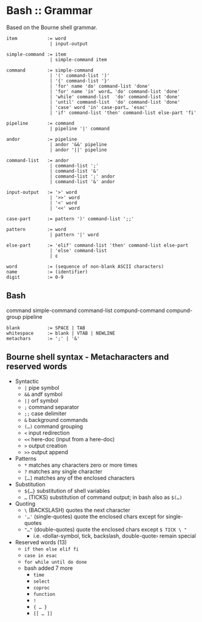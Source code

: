 # Bash :: Grammar

Based on the Bourne shell grammar.


```bnf
item           := word
                | input-output

simple-command := item
                | simple-command item

command        := simple-command
                | '(' command-list ')'
                | '{' command-list '}'
                | 'for' name 'do' command-list 'done'
                | 'for' name 'in' word… 'do' command-list 'done'
                | 'while' command-list  'do' command-list 'done'
                | 'until' command-list  'do' command-list 'done'
                | 'case' word 'in' case-part… 'esac'
                | 'if' command-list 'then' command-list else-part 'fi'

pipeline       := command
                | pipeline '|' command

andor          := pipeline
                | andor '&&' pipeline
                | andor '||' pipeline

command-list   := andor
                | command-list ';'
                | command-list '&'
                | command-list ';' andor
                | command-list '&' andor

input-output   := '>' word
                | '>>' word
                | '<' word
                | '<<' word

case-part      := pattern ')' command-list ';;'

pattern        := word
                | pattern '|' word

else-part      := 'elif' command-list 'then' command-list else-part
                | 'else' command-list
                | ε

word           := (sequence of non-blank ASCII characters)
name           := (identifier)
digit          := 0-9
```

## Bash

command
simple-command
command-list
compund-command
compund-group
pipeline



```bnf
blank          := SPACE | TAB
whitespace     := blank | VTAB | NEWLINE
metachars      := ';' | '&'
```



## Bourne shell syntax - Metacharacters and reserved words

- Syntactic
  - `|`   pipe symbol
  - `&&`  andf symbol
  - `||`  orf symbol
  - `;`   command separator
  - `;;`  case delimiter
  - `&`   background commands
  - `(…)` command grouping
  - `<`   input redirection
  - `<<`  here-doc (input from a here-doc)
  - `>`   output creation
  - `>>`  output append
- Patterns
  - `*`   matches any characters zero or more times
  - `?`   matches any single character
  - `[…]` matches any of the enclosed characters
- Substitution
  - `${…}` substitution of shell variables
  - `…`    (TICKS) substitution of command output; in bash also as `$(…)`
- Quoting
  - `\` (BACKSLASH) quotes the next character
  - `'…'` (single-quotes) quote the enclosed chars except for single-quotes
  - `"…"` (double-quotes) quote the enclosed chars except `$ TICK \ "`
    - i.e. ‹dollar-symbol, tick, backslash, double-quote› remain special
- Reserved words (13)
  - `if then else elif fi`
  - `case in esac`
  - `for while until do done`
  - bash added 7 more
    - `time`
    - `select`
    - `coproc`
    - `function`
    - `!`
    - `{ … }`
    - `[[ … ]]`
